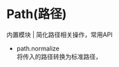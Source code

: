 <!--
 * @Author: your name
 * @Date: 2020-06-23 21:20:02
 * @LastEditTime: 2020-06-23 21:22:18
 * @LastEditors: Please set LastEditors
 * @Description: In User Settings Edit
 * @FilePath: /learnNodeAgain/libs/Path概念.md
--> 
# Path(路径)
内置模块 | 简化路径相关操作，常用API
* path.normalize</br>
将传入的路径转换为标准路径，


